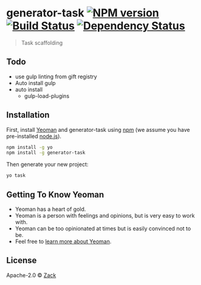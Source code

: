 # generator-task [![NPM version][npm-image]][npm-url] [![Build Status][travis-image]][travis-url] [![Dependency Status][daviddm-image]][daviddm-url]
> Task scaffolding

## Todo

* use gulp linting from gift registry
* Auto install gulp
* auto install 
    * gulp-load-plugins
    

## Installation

First, install [Yeoman](http://yeoman.io) and generator-task using [npm](https://www.npmjs.com/) (we assume you have pre-installed [node.js](https://nodejs.org/)).

```bash
npm install -g yo
npm install -g generator-task
```

Then generate your new project:

```bash
yo task
```

## Getting To Know Yeoman

 * Yeoman has a heart of gold.
 * Yeoman is a person with feelings and opinions, but is very easy to work with.
 * Yeoman can be too opinionated at times but is easily convinced not to be.
 * Feel free to [learn more about Yeoman](http://yeoman.io/).

## License

Apache-2.0 © [Zack]()


[npm-image]: https://badge.fury.io/js/generator-task.svg
[npm-url]: https://npmjs.org/package/generator-task
[travis-image]: https://travis-ci.org/n/generator-task.svg?branch=master
[travis-url]: https://travis-ci.org/n/generator-task
[daviddm-image]: https://david-dm.org/n/generator-task.svg?theme=shields.io
[daviddm-url]: https://david-dm.org/n/generator-task
